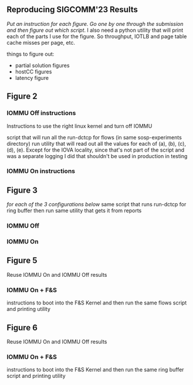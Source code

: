 ## Reproducing SIGCOMM'23 Results
*Put an instruction for each figure. Go one by one through the submission and then figure out which script*. I also need a python utility that will print each of the parts I use for the figure. So throughput, IOTLB and page table cache misses per page, etc. 

things to figure out:
* partial solution figures
* hostCC figures
* latency figure

## Figure 2
### IOMMU Off instructions
Instructions to use the right linux kernel and turn off IOMMU

script that will run all the run-dctcp for flows (in same sosp-experiments directory)
run utility that will read out all the values for each of (a), (b), (c), (d), (e). Except for the IOVA locality, since that's not part of the script and was a separate logging I did that shouldn't be used in production in testing

### IOMMU On instructions

## Figure 3
*for each of the 3 configurations below*
same script that runs run-dctcp for ring buffer
then run same utility that gets it from reports

### IOMMU Off
### IOMMU On

## Figure 5
Reuse IOMMU On and IOMMU Off results
### IOMMU On + F&S
instructions to boot into the F&S Kernel
and then run the same flows script and printing utility

## Figure 6
Reuse IOMMU On and IOMMU Off results
### IOMMU On + F&S
instructions to boot into the F&S Kernel
and then run the same ring buffer script and printing utility



